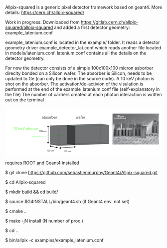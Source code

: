  Allpix-squared is a generic pixel detector framework based on geant4. More details: https://cern.ch/allpix-squared/

Work in progress. Downloaded from https://gitlab.cern.ch/allpix-squared/allpix-squared and added a first detector geometry: example_latenium.conf

example_latenium.conf is located in the example/ folder. 
It reads a detector geometry driver example_detector_lat.conf which reads another file located in models/latenium.conf. 
latenium.conf contains all the details on the detector geometry. 

For now the detector consists of a simple 100x100x100 micron asborber direclty bonded on a Silicon wafer. 
The absorber is Silicon, needs to be updated to Ge (can only be done in the source code). A 10 keV photon is shot on the absorber.
The activation/de-activion of the visulation is performed at the end of the example_latenium.conf file (self-explanatory in the file)
The number of carriers created at each photon interaction is written out on the terminal

![alt text](Allpix-latenium.png)

requires ROOT and Geant4 installed

$ git clone https://github.com/sebastienmurphy/Geant4/Allpix-squared.git

$ cd Allpix-squared

$ mkdir build && cd build/

$ source $G4INSTALL/bin/geant4.sh (if Geant4 env. not set)

$ cmake ..

$ make -jN install (N number of proc.)

$ cd ..

$ bin/allpix -c examples/example_latenium.conf
